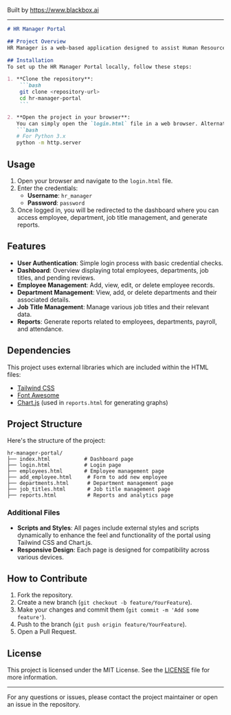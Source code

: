 
Built by https://www.blackbox.ai

---

```markdown
# HR Manager Portal

## Project Overview
HR Manager is a web-based application designed to assist Human Resource professionals in managing employee information, departments, job titles, and reports within an organization. It features a user-friendly interface built with Tailwind CSS, enabling HR personnel to perform essential tasks efficiently.

## Installation
To set up the HR Manager Portal locally, follow these steps:

1. **Clone the repository**:
    ```bash
    git clone <repository-url>
    cd hr-manager-portal
    ```

2. **Open the project in your browser**:
   You can simply open the `login.html` file in a web browser. Alternatively, you can run a simple server if you have Python installed:
   ```bash
   # For Python 3.x
   python -m http.server
   ```

## Usage
1. Open your browser and navigate to the `login.html` file.
2. Enter the credentials:
   - **Username**: `hr_manager`
   - **Password**: `password`
3. Once logged in, you will be redirected to the dashboard where you can access employee, department, job title management, and generate reports.

## Features
- **User Authentication**: Simple login process with basic credential checks.
- **Dashboard**: Overview displaying total employees, departments, job titles, and pending reviews.
- **Employee Management**: Add, view, edit, or delete employee records.
- **Department Management**: View, add, or delete departments and their associated details.
- **Job Title Management**: Manage various job titles and their relevant data.
- **Reports**: Generate reports related to employees, departments, payroll, and attendance.

## Dependencies
This project uses external libraries which are included within the HTML files:
- [Tailwind CSS](https://tailwindcss.com/)
- [Font Awesome](https://fontawesome.com/)
- [Chart.js](https://www.chartjs.org/) (used in `reports.html` for generating graphs)

## Project Structure
Here's the structure of the project:

```
hr-manager-portal/
├── index.html           # Dashboard page
├── login.html           # Login page
├── employees.html       # Employee management page
├── add_employee.html     # Form to add new employee
├── departments.html      # Department management page
├── job_titles.html       # Job title management page
├── reports.html          # Reports and analytics page
```

### Additional Files
- **Scripts and Styles**: All pages include external styles and scripts dynamically to enhance the feel and functionality of the portal using Tailwind CSS and Chart.js.
- **Responsive Design**: Each page is designed for compatibility across various devices.

## How to Contribute
1. Fork the repository.
2. Create a new branch (`git checkout -b feature/YourFeature`).
3. Make your changes and commit them (`git commit -m 'Add some feature'`).
4. Push to the branch (`git push origin feature/YourFeature`).
5. Open a Pull Request.

## License
This project is licensed under the MIT License. See the [LICENSE](LICENSE) file for more information.

---
For any questions or issues, please contact the project maintainer or open an issue in the repository.
```